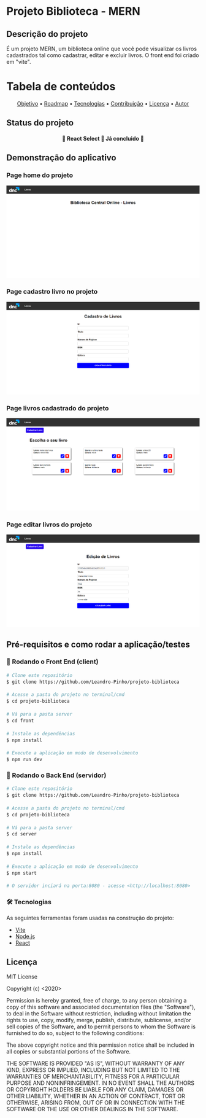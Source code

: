 # Projeto Biblioteca - MERN

## Descrição do projeto
É um projeto MERN, um biblioteca online que você pode visualizar os livros cadastrados tal como cadastrar, editar e excluir livros.
O front end foi criado em "vite".


Tabela de conteúdos
=================
<p align="center">
 <a href="#objetivo">Objetivo</a> •
 <a href="#roadmap">Roadmap</a> • 
 <a href="#tecnologias">Tecnologias</a> • 
 <a href="#contribuicao">Contribuição</a> • 
 <a href="#licenc-a">Licença</a> • 
 <a href="#autor">Autor</a>
</p>


## Status do projeto
<h4 align="center"> 
	🚧  React Select 🚀 Já concluido  🚧
</h4>



## Demonstração do aplicativo
### Page home do projeto
![](front/public/img-project/pagHome.png)

### Page cadastro livro no projeto
![](front/public/img-project/pagCadastro.png)

### Page livros cadastrado do projeto
![](front/public/img-project/pagLivros.png)

### Page editar livros do projeto
![](front/public/img-project/pagEditar.png)


## Pré-requisitos e como rodar a aplicação/testes

### 🎲 Rodando o Front End (client)

```bash
# Clone este repositório
$ git clone https://github.com/Leandro-Pinho/projeto-biblioteca

# Acesse a pasta do projeto no terminal/cmd
$ cd projeto-biblioteca

# Vá para a pasta server
$ cd front

# Instale as dependências
$ npm install

# Execute a aplicação em modo de desenvolvimento
$ npm run dev
```


### 🎲 Rodando o Back End (servidor)

```bash
# Clone este repositório
$ git clone https://github.com/Leandro-Pinho/projeto-biblioteca

# Acesse a pasta do projeto no terminal/cmd
$ cd projeto-biblioteca

# Vá para a pasta server
$ cd server

# Instale as dependências
$ npm install

# Execute a aplicação em modo de desenvolvimento
$ npm start

# O servidor inciará na porta:8080 - acesse <http://localhost:8080>
````

### 🛠 Tecnologias

As seguintes ferramentas foram usadas na construção do projeto:

- [Vite](https://vitejs.dev/)
- [Node.js](https://nodejs.org/en/)
- [React](https://pt-br.reactjs.org/)


## Licença
MIT License

Copyright (c) <2020> <Leandro Pinho>

Permission is hereby granted, free of charge, to any person obtaining a copy
of this software and associated documentation files (the "Software"), to deal
in the Software without restriction, including without limitation the rights
to use, copy, modify, merge, publish, distribute, sublicense, and/or sell
copies of the Software, and to permit persons to whom the Software is
furnished to do so, subject to the following conditions:

The above copyright notice and this permission notice shall be included in all
copies or substantial portions of the Software.

THE SOFTWARE IS PROVIDED "AS IS", WITHOUT WARRANTY OF ANY KIND, EXPRESS OR
IMPLIED, INCLUDING BUT NOT LIMITED TO THE WARRANTIES OF MERCHANTABILITY,
FITNESS FOR A PARTICULAR PURPOSE AND NONINFRINGEMENT. IN NO EVENT SHALL THE
AUTHORS OR COPYRIGHT HOLDERS BE LIABLE FOR ANY CLAIM, DAMAGES OR OTHER
LIABILITY, WHETHER IN AN ACTION OF CONTRACT, TORT OR OTHERWISE, ARISING FROM,
OUT OF OR IN CONNECTION WITH THE SOFTWARE OR THE USE OR OTHER DEALINGS IN THE
SOFTWARE.

